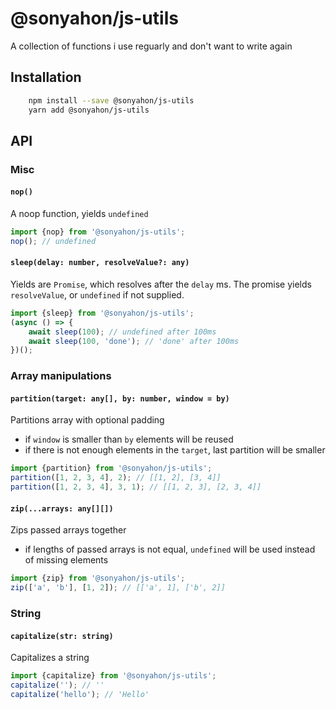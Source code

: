 # @sonyahon/js-utils
A collection of functions i use reguarly and don't want to write again

## Installation
```bash
    npm install --save @sonyahon/js-utils
    yarn add @sonyahon/js-utils
```

## API
### Misc
#### `nop()`
A noop function, yields `undefined`
```typescript
import {nop} from '@sonyahon/js-utils';
nop(); // undefined
```
#### `sleep(delay: number, resolveValue?: any)`
Yields are `Promise`, which resolves after the `delay` ms. The promise yields `resolveValue`, or `undefined` if not supplied.
```typescript
import {sleep} from '@sonyahon/js-utils';
(async () => {
    await sleep(100); // undefined after 100ms
    await sleep(100, 'done'); // 'done' after 100ms
})();
```
### Array manipulations
#### `partition(target: any[], by: number, window = by)`
Partitions array with optional padding
 * if `window` is smaller than `by` elements will be reused
 * if there is not enough elements in the `target`, last partition will be smaller
```typescript
import {partition} from '@sonyahon/js-utils';
partition([1, 2, 3, 4], 2); // [[1, 2], [3, 4]]
partition([1, 2, 3, 4], 3, 1); // [[1, 2, 3], [2, 3, 4]]
```
#### `zip(...arrays: any[][])`
Zips passed arrays together
* if lengths of passed arrays is not equal, `undefined` will be used instead of missing elements
```typescript
import {zip} from '@sonyahon/js-utils';
zip(['a', 'b'], [1, 2]); // [['a', 1], ['b', 2]]
```
### String
#### `capitalize(str: string)`
Capitalizes a string
```typescript
import {capitalize} from '@sonyahon/js-utils';
capitalize(''); // ''
capitalize('hello'); // 'Hello'
```
